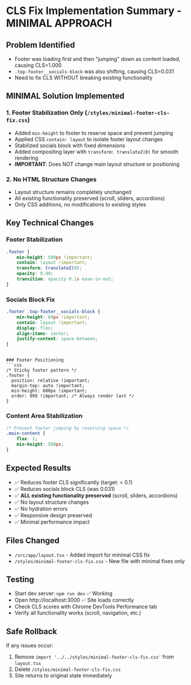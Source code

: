 # CLS Fix Implementation Summary - MINIMAL APPROACH

## Problem Identified

-   Footer was loading first and then "jumping" down as content loaded, causing CLS=1.000
-   `.top-footer__socials-block` was also shifting, causing CLS=0.031
-   Need to fix CLS WITHOUT breaking existing functionality

## MINIMAL Solution Implemented

### 1. Footer Stabilization Only (`/styles/minimal-footer-cls-fix.css`)

-   Added `min-height` to footer to reserve space and prevent jumping
-   Applied CSS `contain: layout` to isolate footer layout changes
-   Stabilized socials block with fixed dimensions
-   Added compositing layer with `transform: translateZ(0)` for smooth rendering
-   **IMPORTANT**: Does NOT change main layout structure or positioning

### 2. No HTML Structure Changes

-   Layout structure remains completely unchanged
-   All existing functionality preserved (scroll, sliders, accordions)
-   Only CSS additions, no modifications to existing styles

## Key Technical Changes

### Footer Stabilization

```css
.footer {
    min-height: 500px !important;
    contain: layout !important;
    transform: translateZ(0);
    opacity: 0.99;
    transition: opacity 0.1s ease-in-out;
}
```

### Socials Block Fix

```css
.footer .top-footer__socials-block {
    min-height: 60px !important;
    contain: layout !important;
    display: flex;
    align-items: center;
    justify-content: space-between;
}
```

````

### Footer Positioning
```css
/* Sticky footer pattern */
.footer {
  position: relative !important;
  margin-top: auto !important;
  min-height: 600px !important;
  order: 999 !important; /* Always render last */
}
````

### Content Area Stabilization

```css
/* Prevent footer jumping by reserving space */
.main-content {
    flex: 1;
    min-height: 500px;
}
```

## Expected Results

-   ✅ Reduces footer CLS significantly (target: < 0.1)
-   ✅ Reduces socials block CLS (was 0.031)
-   ✅ **ALL existing functionality preserved** (scroll, sliders, accordions)
-   ✅ No layout structure changes
-   ✅ No hydration errors
-   ✅ Responsive design preserved
-   ✅ Minimal performance impact

## Files Changed

-   `/src/app/layout.tsx` - Added import for minimal CSS fix
-   `/styles/minimal-footer-cls-fix.css` - New file with minimal fixes only

## Testing

-   Start dev server: `npm run dev` ✅ Working
-   Open http://localhost:3000 ✅ Site loads correctly
-   Check CLS scores with Chrome DevTools Performance tab
-   Verify all functionality works (scroll, navigation, etc.)

## Safe Rollback

If any issues occur:

1. Remove `import '../../styles/minimal-footer-cls-fix.css'` from `layout.tsx`
2. Delete `/styles/minimal-footer-cls-fix.css`
3. Site returns to original state immediately

